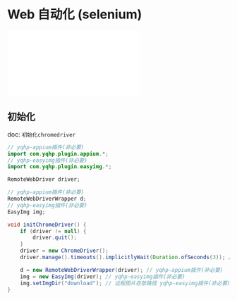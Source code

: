 # Web 自动化 (selenium)

<iframe src="//player.bilibili.com/player.html?aid=446709754&bvid=BV1Uj41167LT&cid=1219804331&page=1" scrolling="no" border="0" frameborder="no" framespacing="0" allowfullscreen="true"> </iframe>

## 初始化

doc: `初始化chromedriver`

```java
// yqhp-appium插件(非必要)
import com.yqhp.plugin.appium.*;
// yqhp-easyimg插件(非必要)
import com.yqhp.plugin.easyimg.*;

RemoteWebDriver driver;

// yqhp-appium插件(非必要)
RemoteWebDriverWrapper d;
// yqhp-easyimg插件(非必要)
EasyImg img;

void initChromeDriver() {
    if (driver != null) {
        driver.quit();
    }
    driver = new ChromeDriver();
    driver.manage().timeouts().implicitlyWait(Duration.ofSeconds(3)); // 设置隐式等待，按需调整时间或删除

    d = new RemoteWebDriverWrapper(driver); // yqhp-appium插件(非必要)
    img = new EasyImg(driver); // yqhp-easyimg插件(非必要)
    img.setImgDir("download"); // 远程图片存放路径 yqhp-easyimg插件(非必要)
}
```
